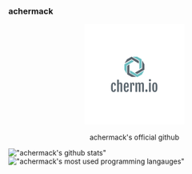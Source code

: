 ### achermack

<center> 
    <img src="./images/cherm_io.png">
    <p>achermack's official github</p>
</center>

!["achermack's github stats"](https://github-readme-stats-achermack.vercel.app/api?username=achermack&count_private=true&theme=gruvbox&border_radius=10)
!["achermack's most used programming langauges"](https://github-readme-stats-achermack.vercel.app/api/top-langs/?username=achermack&layout=compact&theme=gruvbox&count_private=true&border_radius=10)
